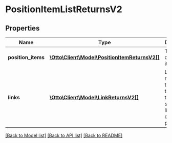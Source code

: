 # PositionItemListReturnsV2

## Properties
Name | Type | Description | Notes
------------ | ------------- | ------------- | -------------
**position_items** | [**\Otto\Client\Model\PositionItemReturnsV2[]**](PositionItemReturnsV2.md) | The list of queried items. | [optional] 
**links** | [**\Otto\Client\Model\LinkReturnsV2[]**](LinkReturnsV2.md) | Links related to the list. E.g. the link to the successive list used during paging. | [optional] 

[[Back to Model list]](../../README.md#documentation-for-models) [[Back to API list]](../../README.md#documentation-for-api-endpoints) [[Back to README]](../../README.md)

